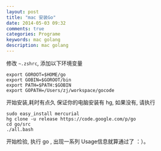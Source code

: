 ```yaml
---
layout: post
title: "mac 安装Go"
date: 2014-05-03 09:32
comments: true
categories: Programe
keywords: mac golang
description: mac golang
---
```


修改 `~.zshrc`, 添加以下环境变量

```
export GOROOT=$HOME/go
export GOBIN=$GOROOT/bin
export PATH=$PATH:$GOBIN
export GOPATH=/Users/zj/workspace/gocode
```


开始安装,耗时有点久
保证你的电脑安装有 hg, 如果没有, 请执行 

```
sudo easy_install mercurial
hg clone -u release https://code.google.com/p/go
cd go/src
./all.bash
```

开始检验, 执行 go , 出现一系列 Usage信息就算通过了 ：）。

